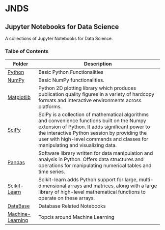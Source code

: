 # JNDS
## Jupyter Notebooks for Data Science
A collections of Jupyter Notebooks for Data Science.

### Talbe of Contents ###
|Folder|Description|
|--------------|-----------------------------------|
|[Python](./python/readme.md)|Basic Python Functionalities|
|[NumPy](./numpy/readme.md)|Basic NumPy functionalities.|
|[Matplotlib](./matplotlib)|Python 2D plotting library which produces publication quality figures in a variety of hardcopy formats and interactive environments across platforms.|
|[SciPy](./scipy)|SciPy is a collection of mathematical algorithms and convenience functions built on the Numpy extension of Python. It adds significant power to the interactive Python session by providing the user with high-level commands and classes for manipulating and visualizing data.|
|[Pandas](./pandas)|Software library written for data manipulation and analysis in Python. Offers data structures and operations for manipulating numerical tables and time series.|
|[Scikit-Learn](./scikit-learn)|Scikit-learn adds Python support for large, multi-dimensional arrays and matrices, along with a large library of high-level mathematical functions to operate on these arrays.|
|[DataBase](./db)|Database Related Notebooks|
|[Machine-Learning](./ml)|Topcis around Machine Learning|
